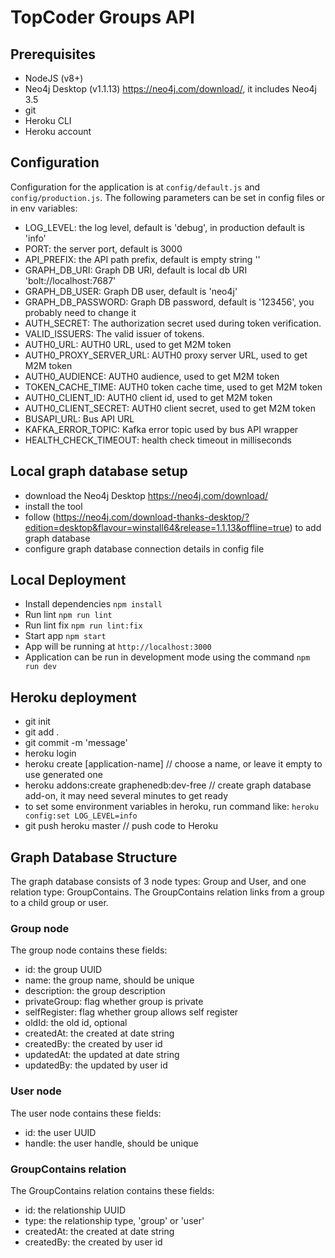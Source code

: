 # TopCoder Groups API

## Prerequisites

- NodeJS (v8+)
- Neo4j Desktop (v1.1.13) https://neo4j.com/download/, it includes Neo4j 3.5
- git
- Heroku CLI
- Heroku account


## Configuration

Configuration for the application is at `config/default.js` and `config/production.js`.
The following parameters can be set in config files or in env variables:

- LOG_LEVEL: the log level, default is 'debug', in production default is 'info'
- PORT: the server port, default is 3000
- API_PREFIX: the API path prefix, default is empty string ''
- GRAPH_DB_URI: Graph DB URI, default is local db URI 'bolt://localhost:7687'
- GRAPH_DB_USER: Graph DB user, default is 'neo4j'
- GRAPH_DB_PASSWORD: Graph DB password, default is '123456', you probably need to change it
- AUTH_SECRET: The authorization secret used during token verification.
- VALID_ISSUERS: The valid issuer of tokens.
- AUTH0_URL: AUTH0 URL, used to get M2M token
- AUTH0_PROXY_SERVER_URL: AUTH0 proxy server URL, used to get M2M token
- AUTH0_AUDIENCE: AUTH0 audience, used to get M2M token
- TOKEN_CACHE_TIME: AUTH0 token cache time, used to get M2M token
- AUTH0_CLIENT_ID: AUTH0 client id, used to get M2M token
- AUTH0_CLIENT_SECRET: AUTH0 client secret, used to get M2M token
- BUSAPI_URL: Bus API URL
- KAFKA_ERROR_TOPIC: Kafka error topic used by bus API wrapper
- HEALTH_CHECK_TIMEOUT: health check timeout in milliseconds


## Local graph database setup

- download the Neo4j Desktop https://neo4j.com/download/
- install the tool
- follow (https://neo4j.com/download-thanks-desktop/?edition=desktop&flavour=winstall64&release=1.1.13&offline=true) to add graph database
- configure graph database connection details in config file

## Local Deployment

- Install dependencies `npm install`
- Run lint `npm run lint`
- Run lint fix `npm run lint:fix`
- Start app `npm start`
- App will be running at `http://localhost:3000`
- Application can be run in development mode using the command `npm run dev`

## Heroku deployment
- git init
- git add .
- git commit -m 'message'
- heroku login
- heroku create [application-name] // choose a name, or leave it empty to use generated one
- heroku addons:create graphenedb:dev-free // create graph database add-on, it may need several minutes to get ready
- to set some environment variables in heroku, run command like:
  `heroku config:set LOG_LEVEL=info`
- git push heroku master // push code to Heroku

## Graph Database Structure

The graph database consists of 3 node types: Group and User, and one relation type: GroupContains.
The GroupContains relation links from a group to a child group or user.

### Group node

The group node contains these fields:

- id: the group UUID
- name: the group name, should be unique
- description: the group description
- privateGroup: flag whether group is private
- selfRegister: flag whether group allows self register
- oldId: the old id, optional
- createdAt: the created at date string
- createdBy: the created by user id
- updatedAt: the updated at date string
- updatedBy: the updated by user id


### User node

The user node contains these fields:

- id: the user UUID
- handle: the user handle, should be unique

### GroupContains relation

The GroupContains relation contains these fields:

- id: the relationship UUID
- type: the relationship type, 'group' or 'user'
- createdAt: the created at date string
- createdBy: the created by user id